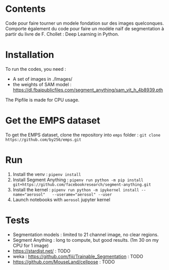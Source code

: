 # Contents
Code pour faire tourner un modele fondation sur des images quelconques. Comporte
également du code pour faire un modèle naïf de segmentation à partir du livre de
F. Chollet : Deep Learning in Python.


# Installation

To run the codes, you need : 
 * A set of images in ./Images/
 * the weights of SAM model :
   https://dl.fbaipublicfiles.com/segment_anything/sam_vit_h_4b8939.pth 

The Pipfile is made for CPU usage. 

# Get the EMPS dataset 

To get the EMPS dataset, clone the repository into `emps` folder : 
`git clone https://github.com/by256/emps.git`

# Run 

1. Install the venv : `pipenv install` 
1. Install Segment Anything : `pipenv run python -m pip install   git+https://github.com/facebookresearch/segment-anything.git`
1. Install the kernel : `pipenv run python -m ipykernel install --name="aerosol"   --userame="aerosol" --user`
1. Launch notebooks with `aerosol` jupyter kernel  

# Tests
 * Segmentation models : limited to 21 channel image, no clear regions. 
 * Segment Anything : long to compute, but good results. (1m 30 on my CPU for 1 image)
 * https://stardist.net/ : TODO
 * weka : https://github.com/fiji/Trainable_Segmentation : TODO
 * https://github.com/MouseLand/cellpose  : TODO
